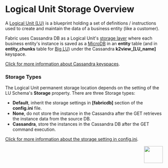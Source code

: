 # Logical Unit Storage Overview

A [Logical Unit (LU)](/articles/03_logical_units/01_LU_overview.md) is a blueprint holding a set of definitions / instructions used to create and maintain the data of a business entity (like a customer).

Fabric uses Cassandra DB as a Logical Unit's [storage layer](/articles/02_fabric_architecture/01_fabric_architecture_overview.md#21-fabric-storage) where each business entity's instance is saved as a [MicroDB](/articles/01_fabric_overview/02_fabric_glossary.md#mdb--microdb) in an **entity** table (and in **entity_chunks** table for [Big LU](03_big_lu_storage.md)) under the Cassandra **k2view_[LU_name]** keyspace.  

[Click for more information about Cassandra keyspaces](/articles/02_fabric_architecture/06_cassandra_keyspaces_for_fabric.md#cassandra-keyspaces-for-fabric).

### Storage Types

The Logical Unit permanent storage location depends on the setting of the LU Schema's **Storage** property. There are three Storage types:

* **Default**, inherit the storage settings in **[fabricdb]** section of the **config.ini** file.
* **None**, do not store the instance in the Cassandra after the GET  retrieves the instance data from the source DB. 
* **Cassandra**, store the instances in the Cassandra DB after the GET command execution.

[Click for more information about the storage setting in config.ini](/articles/32_LU_storage/02_storage_management.md#storage-definition-in-fabricdb-section-of-configini). 



[<img align="right" width="60" height="54" src="/articles/images/Next.png">](02_storage_management.md)













